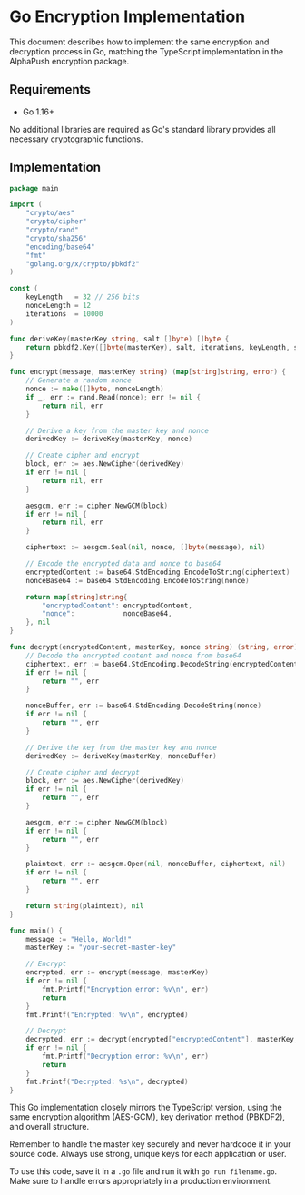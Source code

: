 # Go Encryption Implementation

This document describes how to implement the same encryption and decryption process in Go, matching the TypeScript implementation in the AlphaPush encryption package.

## Requirements

- Go 1.16+

No additional libraries are required as Go's standard library provides all necessary cryptographic functions.

## Implementation

```go
package main

import (
	"crypto/aes"
	"crypto/cipher"
	"crypto/rand"
	"crypto/sha256"
	"encoding/base64"
	"fmt"
	"golang.org/x/crypto/pbkdf2"
)

const (
	keyLength   = 32 // 256 bits
	nonceLength = 12
	iterations  = 10000
)

func deriveKey(masterKey string, salt []byte) []byte {
	return pbkdf2.Key([]byte(masterKey), salt, iterations, keyLength, sha256.New)
}

func encrypt(message, masterKey string) (map[string]string, error) {
	// Generate a random nonce
	nonce := make([]byte, nonceLength)
	if _, err := rand.Read(nonce); err != nil {
		return nil, err
	}

	// Derive a key from the master key and nonce
	derivedKey := deriveKey(masterKey, nonce)

	// Create cipher and encrypt
	block, err := aes.NewCipher(derivedKey)
	if err != nil {
		return nil, err
	}

	aesgcm, err := cipher.NewGCM(block)
	if err != nil {
		return nil, err
	}

	ciphertext := aesgcm.Seal(nil, nonce, []byte(message), nil)

	// Encode the encrypted data and nonce to base64
	encryptedContent := base64.StdEncoding.EncodeToString(ciphertext)
	nonceBase64 := base64.StdEncoding.EncodeToString(nonce)

	return map[string]string{
		"encryptedContent": encryptedContent,
		"nonce":            nonceBase64,
	}, nil
}

func decrypt(encryptedContent, masterKey, nonce string) (string, error) {
	// Decode the encrypted content and nonce from base64
	ciphertext, err := base64.StdEncoding.DecodeString(encryptedContent)
	if err != nil {
		return "", err
	}

	nonceBuffer, err := base64.StdEncoding.DecodeString(nonce)
	if err != nil {
		return "", err
	}

	// Derive the key from the master key and nonce
	derivedKey := deriveKey(masterKey, nonceBuffer)

	// Create cipher and decrypt
	block, err := aes.NewCipher(derivedKey)
	if err != nil {
		return "", err
	}

	aesgcm, err := cipher.NewGCM(block)
	if err != nil {
		return "", err
	}

	plaintext, err := aesgcm.Open(nil, nonceBuffer, ciphertext, nil)
	if err != nil {
		return "", err
	}

	return string(plaintext), nil
}

func main() {
	message := "Hello, World!"
	masterKey := "your-secret-master-key"

	// Encrypt
	encrypted, err := encrypt(message, masterKey)
	if err != nil {
		fmt.Printf("Encryption error: %v\n", err)
		return
	}
	fmt.Printf("Encrypted: %v\n", encrypted)

	// Decrypt
	decrypted, err := decrypt(encrypted["encryptedContent"], masterKey, encrypted["nonce"])
	if err != nil {
		fmt.Printf("Decryption error: %v\n", err)
		return
	}
	fmt.Printf("Decrypted: %s\n", decrypted)
}
```

This Go implementation closely mirrors the TypeScript version, using the same encryption algorithm (AES-GCM), key derivation method (PBKDF2), and overall structure.

Remember to handle the master key securely and never hardcode it in your source code. Always use strong, unique keys for each application or user.

To use this code, save it in a `.go` file and run it with `go run filename.go`. Make sure to handle errors appropriately in a production environment.
